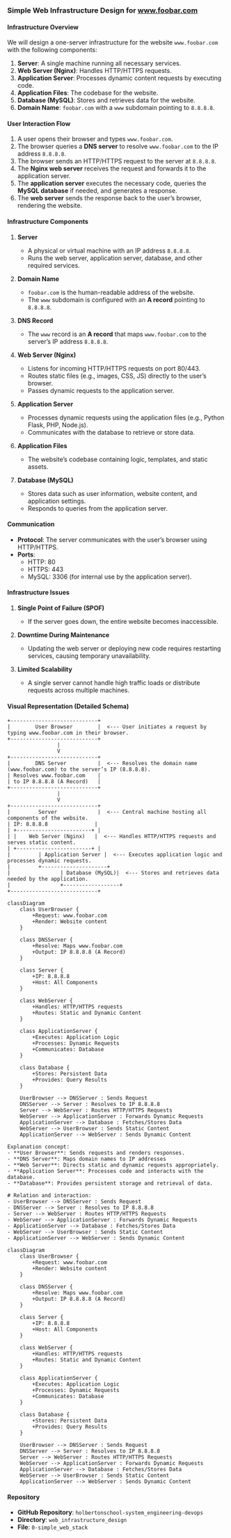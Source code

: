 ### Simple Web Infrastructure Design for www.foobar.com

#### Infrastructure Overview
We will design a one-server infrastructure for the website `www.foobar.com` with the following components:

1. **Server**: A single machine running all necessary services.
2. **Web Server (Nginx)**: Handles HTTP/HTTPS requests.
3. **Application Server**: Processes dynamic content requests by executing code.
4. **Application Files**: The codebase for the website.
5. **Database (MySQL)**: Stores and retrieves data for the website.
6. **Domain Name**: `foobar.com` with a `www` subdomain pointing to `8.8.8.8`.

#### User Interaction Flow
1. A user opens their browser and types `www.foobar.com`.
2. The browser queries a **DNS server** to resolve `www.foobar.com` to the IP address `8.8.8.8`.
3. The browser sends an HTTP/HTTPS request to the server at `8.8.8.8`.
4. The **Nginx web server** receives the request and forwards it to the application server.
5. The **application server** executes the necessary code, queries the **MySQL database** if needed, and generates a response.
6. The **web server** sends the response back to the user’s browser, rendering the website.

#### Infrastructure Components

1. **Server**
   - A physical or virtual machine with an IP address `8.8.8.8`.
   - Runs the web server, application server, database, and other required services.

2. **Domain Name**
   - `foobar.com` is the human-readable address of the website.
   - The `www` subdomain is configured with an **A record** pointing to `8.8.8.8`.

3. **DNS Record**
   - The `www` record is an **A record** that maps `www.foobar.com` to the server’s IP address `8.8.8.8`.

4. **Web Server (Nginx)**
   - Listens for incoming HTTP/HTTPS requests on port 80/443.
   - Routes static files (e.g., images, CSS, JS) directly to the user’s browser.
   - Passes dynamic requests to the application server.

5. **Application Server**
   - Processes dynamic requests using the application files (e.g., Python Flask, PHP, Node.js).
   - Communicates with the database to retrieve or store data.

6. **Application Files**
   - The website’s codebase containing logic, templates, and static assets.

7. **Database (MySQL)**
   - Stores data such as user information, website content, and application settings.
   - Responds to queries from the application server.

#### Communication
- **Protocol**: The server communicates with the user’s browser using HTTP/HTTPS.
- **Ports**:
  - HTTP: 80
  - HTTPS: 443
  - MySQL: 3306 (for internal use by the application server).

#### Infrastructure Issues
1. **Single Point of Failure (SPOF)**
   - If the server goes down, the entire website becomes inaccessible.

2. **Downtime During Maintenance**
   - Updating the web server or deploying new code requires restarting services, causing temporary unavailability.

3. **Limited Scalability**
   - A single server cannot handle high traffic loads or distribute requests across multiple machines.

#### Visual Representation (Detailed Schema)
```plaintext
+----------------------------+
|        User Browser        |  <--- User initiates a request by typing www.foobar.com in their browser.
+----------------------------+
                |
                V
+----------------------------+
|        DNS Server          |  <--- Resolves the domain name (www.foobar.com) to the server’s IP (8.8.8.8).
| Resolves www.foobar.com    |
| to IP 8.8.8.8 (A Record)   |
+----------------------------+
                |
                V
+----------------------------+
|         Server             |  <--- Central machine hosting all components of the website.
| IP: 8.8.8.8               |
| +------------------------+ |
| |    Web Server (Nginx)   |  <--- Handles HTTP/HTTPS requests and serves static content.
| +------------------------+ |
|         | Application Server |  <--- Executes application logic and processes dynamic requests.
|         +---------------------+
|                | Database (MySQL)|  <--- Stores and retrieves data needed by the application.
|                +------------------+
+----------------------------+
```

```mermaid
classDiagram
    class UserBrowser {
        +Request: www.foobar.com
        +Render: Website content
    }

    class DNSServer {
        +Resolve: Maps www.foobar.com
        +Output: IP 8.8.8.8 (A Record)
    }

    class Server {
        +IP: 8.8.8.8
        +Host: All Components
    }

    class WebServer {
        +Handles: HTTP/HTTPS requests
        +Routes: Static and Dynamic Content
    }

    class ApplicationServer {
        +Executes: Application Logic
        +Processes: Dynamic Requests
        +Communicates: Database
    }

    class Database {
        +Stores: Persistent Data
        +Provides: Query Results
    }

    UserBrowser --> DNSServer : Sends Request
    DNSServer --> Server : Resolves to IP 8.8.8.8
    Server --> WebServer : Routes HTTP/HTTPS Requests
    WebServer --> ApplicationServer : Forwards Dynamic Requests
    ApplicationServer --> Database : Fetches/Stores Data
    WebServer --> UserBrowser : Sends Static Content
    ApplicationServer --> WebServer : Sends Dynamic Content

```
```plaintext
Explanation concept:
- **User Browser**: Sends requests and renders responses.
- **DNS Server**: Maps domain names to IP addresses
- **Web Server**: Directs static and dynamic requests appropriately.
- **Application Server**: Processes code and interacts with the database.
- **Database**: Provides persistent storage and retrieval of data.

# Relation and interaction:
- UserBrowser --> DNSServer : Sends Request
- DNSServer --> Server : Resolves to IP 8.8.8.8
- Server --> WebServer : Routes HTTP/HTTPS Requests
- WebServer --> ApplicationServer : Forwards Dynamic Requests
- ApplicationServer --> Database : Fetches/Stores Data
- WebServer --> UserBrowser : Sends Static Content
- ApplicationServer --> WebServer : Sends Dynamic Content
```

```plaintext
classDiagram
    class UserBrowser {
        +Request: www.foobar.com
        +Render: Website content
    }

    class DNSServer {
        +Resolve: Maps www.foobar.com
        +Output: IP 8.8.8.8 (A Record)
    }

    class Server {
        +IP: 8.8.8.8
        +Host: All Components
    }

    class WebServer {
        +Handles: HTTP/HTTPS requests
        +Routes: Static and Dynamic Content
    }

    class ApplicationServer {
        +Executes: Application Logic
        +Processes: Dynamic Requests
        +Communicates: Database
    }

    class Database {
        +Stores: Persistent Data
        +Provides: Query Results
    }

    UserBrowser --> DNSServer : Sends Request
    DNSServer --> Server : Resolves to IP 8.8.8.8
    Server --> WebServer : Routes HTTP/HTTPS Requests
    WebServer --> ApplicationServer : Forwards Dynamic Requests
    ApplicationServer --> Database : Fetches/Stores Data
    WebServer --> UserBrowser : Sends Static Content
    ApplicationServer --> WebServer : Sends Dynamic Content

```




#### Repository
- **GitHub Repository**: `holbertonschool-system_engineering-devops`
- **Directory**: `web_infrastructure_design`
- **File**: `0-simple_web_stack`
